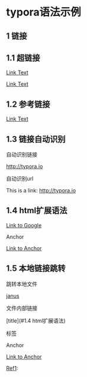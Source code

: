 # typora语法示例

## 1 链接

## 1.1 超链接

[Link Text](link-address)

[Link Text](https://blog.csdn.net/qq_16042523/article/details/52994785 "optional title")

## 1.2 参考链接

[Link Text][Ref1]

[Ref1]: https://blog.csdn.net/qq_16042523/article/details/52994785 "optional title"

## 1.3 链接自动识别

自动识别链接

<http://typora.io>

自动识别url

This is a link: http://typora.io

## 1.4 html扩展语法

<a href="http://www.google.com" target="__blank">Link to Google</a>

<a name="anchor"></a> Anchor

<a href="#anchor">Link to Anchor</a>

## 1.5 本地链接跳转

跳转本地文件

[janus](./janus.md)

文件内部链接

[title](#1.4 html扩展语法)

标签

<a name="headtitle"></a> Anchor

<a href="#headtitle">Link to Anchor</a>



[Ref1]: 